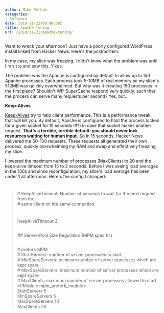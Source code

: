 ```yaml
---
author: Mike Perham
categories:
- Software
date: 2010-11-22T00:00:00Z
title: Apache Tuning
url: /2010/11/22/apache-tuning/
---
```


Want to wreck your afternoon? Just have a poorly configured WordPress install linked from Hacker News. Here's the postmortem.

In my case, my slice was freezing. I didn't know what the problem was until I ran `top` and saw [this][1]. Yikes.

The problem was the Apache is configured by default to allow up to 150 Apache processes. Each process took 5-10MB of real memory so my slice's 512MB was quickly overwhelmed. But why was it creating 150 processes in the first place? Shouldn't WP-SuperCache respond very quickly, such that the process can serve many requests per second? Yes, but...

**Keep-Alives**

[Keep-Alives][2] try to help client performance. This is a performance tweak that will kill you. By default, Apache is configured to hold the process locked for a given socket for 15 seconds (!!?) in case that socket makes another request. **That's a terrible, terrible default: you should never lock resources waiting for human input.** So in 15 seconds, Hacker News delivered me 50-100 requests. These requests all generated their own process, quickly overwhelming my RAM and swap and effectively freezing my slice.

I lowered the maximum number of processes (MaxClients) to 20 and the keep-alive timeout from 15 to 2 seconds. Before I was seeing load averages in the 100s and since reconfiguration, my slice's load average has been under 1 all afternoon. Here's the config I changed:

> #  
> \# KeepAliveTimeout: Number of seconds to wait for the next request from the  
> \# same client on the same connection.  
> #  
> KeepAliveTimeout 2
> 
> ##  
> \## Server-Pool Size Regulation (MPM specific)  
> ##
> 
> \# prefork MPM  
> \# StartServers: number of server processes to start  
> \# MinSpareServers: minimum number of server processes which are kept spare  
> \# MaxSpareServers: maximum number of server processes which are kept spare  
> \# MaxClients: maximum number of server processes allowed to start  
> <IfModule mpm\_prefork\_module>  
> StartServers 5  
> MinSpareServers 5  
> MaxSpareServers 10  
> MaxClients 20  
> </IfModule>

 [1]: https://gist.github.com/c94c6596447c9544c1a0
 [2]: http://virtualthreads.blogspot.com/2006/01/tuning-apache-part-1.html
